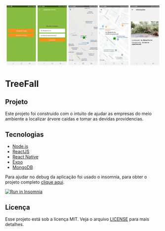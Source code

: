 ![screens](https://raw.githubusercontent.com/DenisMedeirosSDK/TreeFall/master/.github/TreeFall.jpg)

# TreeFall


## Projeto
Este projeto foi construido com o intuito de ajudar as empresas do meio ambiente a localizar árvore caidas e tomar as devidas providencias.


## Tecnologias

* [Node.js](https://nodejs.org/en/)
* [ReactJS](https://reactjs.org/)
* [React Native](https://reactnative.dev/)
* [Expo](https://expo.io/)
* [MongoDB](https://www.mongodb.com/)


Para ajudar no debug da aplicação foi usado o insomnia, para obter o projeto completo [clique aqui](https://insomnia.rest/run/?label=API%20REST%20TreFall&uri=https%3A%2F%2Fraw.githubusercontent.com%2FDenisMedeirosSDK%2FTreeFall%2Fmaster%2F.github%2FInsomnia_2020-03-19.json).

<a href="https://insomnia.rest/run/?label=API%20REST%20TreFall&uri=https%3A%2F%2Fraw.githubusercontent.com%2FDenisMedeirosSDK%2FTreeFall%2Fmaster%2F.github%2FInsomnia_2020-03-19.json" target="_blank"><img src="https://insomnia.rest/images/run.svg" alt="Run in Insomnia"></a>


## Licença

Esse projeto está sob a licença MIT. Veja o arquivo [LICENSE](https://github.com/DenisMedeirosSDK/TreeFall/blob/master/LICENSE) para mais detalhes.